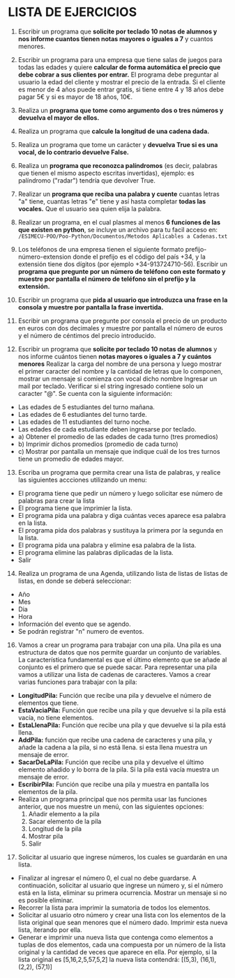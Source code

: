 # LISTA DE EJERCICIOS

1. Escribir un programa que **solicite por teclado 10 notas de alumnos y nos informe cuantos tienen notas mayores o iguales a 7** y cuantos menores.

2. Escribir un programa para una empresa que tiene salas de juegos para todas las edades y quiere **calcular de forma automática el precio que debe cobrar a sus clientes por entrar.** El programa debe preguntar al usuario la edad del cliente y mostrar el precio de la entrada. Si el cliente es menor de 4 años puede entrar gratis, si tiene entre 4 y 18 años debe pagar 5€ y si es mayor de 18 años, 10€.

3. Realiza un **programa que tome como argumento dos o tres números y devuelva el mayor de ellos.**

4. Realiza un programa que **calcule la longitud de una cadena dada.**  

5. Realiza un programa que tome un carácter y **devuelva True si es una vocal, de lo contrario devuelve False.** 

6. Realiza un **programa que reconozca palíndromos** (es decir, palabras que tienen el mismo aspecto escritas invertidas), ejemplo: es palíndromo ("radar") tendría que devolver True. 

7. Realizar un **programa que reciba una palabra y cuente** cuantas letras "a" tiene, cuantas letras "e" tiene y así hasta completar **todas las vocales.** Que el usuario sea quien elija la palabra. 

8. Realizar un programa, en el cual plasmes al menos **6 funciones de las que existen en python**, se incluye un archivo para tu facil acceso en: `/ESIMECU-POO/Poo-Python/Documentos/Metodos Aplicables a Cadenas.txt`

9. Los teléfonos de una empresa tienen el siguiente formato prefijo-número-extension donde el prefijo es el código del país +34, y la extensión tiene dos dígitos (por ejemplo +34-913724710-56). Escribir un **programa que pregunte por un número de teléfono con este formato y muestre por pantalla el número de teléfono sin el prefijo y la extensión.** 

10. Escribir un programa que **pida al usuario que introduzca una frase en la consola y muestre por pantalla la frase invertida.** 

11. Escribir un programa que pregunte por consola el precio de un producto en euros con dos decimales y muestre por pantalla el número de euros y el número de céntimos del precio introducido. 

12. Escribir un programa que **solicite por teclado 10 notas de alumnos** y nos informe cuántos tienen **notas mayores o iguales a 7 y cuántos menores**
Realizar la carga del nombre de una persona y luego mostrar el primer caracter del nombre y la cantidad de letras que lo componen, mostrar un mensaje si comienza con vocal dicho nombre
Ingresar un mail por teclado. Verificar si el string ingresado contiene solo un caracter "@".
Se cuenta con la siguiente información:
 - Las edades de 5 estudiantes del turno mañana.
 - Las edades de 6 estudiantes del turno tarde.
 - Las edades de 11 estudiantes del turno noche.
 - Las edades de cada estudiante deben ingresarse por teclado.
 - a) Obtener el promedio de las edades de cada turno (tres promedios)
 - b) Imprimir dichos promedios (promedio de cada turno)
 - c) Mostrar por pantalla un mensaje que indique cuál de los tres turnos tiene un promedio de edades mayor.

13. Escriba un programa que permita crear una lista de palabras, y realice las siguientes accciones utilizando un menu:
 - El programa tiene que pedir un número y luego solicitar ese número de palabras para crear la lista
 - El programa tiene que imprimier la lista. 
 - El programa pida una palabra y diga cuántas veces aparece esa palabra en la lista. 
 - El programa pida dos palabras y sustituya la primera por la segunda en la lista. 
 - El programa pida una palabra y elimine esa palabra de la lista. 
 - El programa elimine las palabras diplicadas de la lista. 
 - Salir

14. Realiza un programa de una Agenda, utilizando lista de listas de listas de listas, en donde se deberá seleccionar:
 - Año
 - Mes
 - Dia 
 - Hora
 - Información del evento que se agendo.
 - Se podrán registrar "n" numero de eventos.

16. Vamos a crear un programa para trabajar con una pila. Una pila es una estructura de datos que nos permite guardar un conjunto de variables. La característica fundamental es que el último elemento que se añade al conjunto es el primero que se puede sacar. 
Para representar una pila vamos a utilizar una lista de cadenas de caracteres. 
Vamos a crear varias funciones para trabajar con la pila: 
 - **LongitudPila:** Función que recibe una pila y devuelve el número de elementos que tiene. 
 - **EstaVaciaPila:** Función que recibe una pila y que devuelve si la pila está vacía, no tiene elementos. 
 - **EstaLlenaPila:** Función que recibe una pila y que devuelve si la pila está llena. 
 - **AddPila:** función que recibe una cadena de caracteres y una pila, y añade la cadena a la pila, si no está llena. si esta llena muestra un mensaje de error. 
 - **SacarDeLaPila:** Función que recibe una pila y devuelve el último elemento añadido y lo borra de la pila. Si la pila está vacía muestra un mensaje de error. 
 - **EscribirPila:** Función que recibe una pila y muestra en pantalla los elementos de la pila. 
 - Realiza un programa principal que nos permita usar las funciones anterior, que nos muestre un menú, con las siguientes opciones: 
    1. Añadir elemento a la pila 
    2. Sacar elemento de la pila 
    3. Longitud de la pila 
    4. Mostrar pila 
    5. Salir 


17. Solicitar al usuario que ingrese números, los cuales se guardarán en una lista. 
- Finalizar al ingresar el número 0, el cual no debe guardarse.
A continuación, solicitar al usuario que ingrese un número y, si el número está en la lista, eliminar su primera ocurrencia. Mostrar un mensaje si no es posible eliminar.
- Recorrer la lista para imprimir la sumatoria de todos los elementos.
- Solicitar al usuario otro número y crear una lista con los elementos de la lista original que sean menores que el número dado. Imprimir esta nueva lista, iterando por ella.
- Generar e imprimir una nueva lista que contenga como elementos a tuplas de dos elementos, cada una compuesta por un número de la lista original y la cantidad de veces que aparece en ella. 
Por ejemplo, si la lista original es [5,16,2,5,57,5,2] la nueva lista contendrá: [(5,3), (16,1), (2,2), (57,1)]
